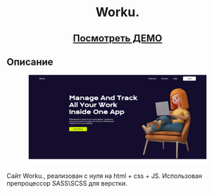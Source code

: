 <h1 align="center">Worku.</h1>

<h2 align="center"><a  href="https://bund322.github.io/worku_sass/" target = "_blank">Посмотреть ДЕМО</a></h2>

## Описание


<p align="center">
<img src="./readme_assets/p1.PNG" width="80%"></p>

Сайт Worku., реализован с нуля на html + css + JS. Использован препроцессор SASS\SCSS для верстки.
